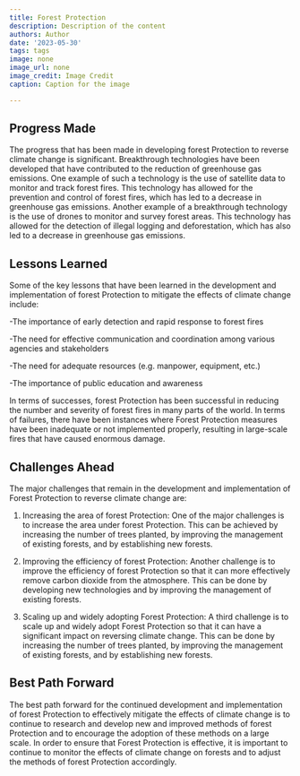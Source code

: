 ```yaml
---
title: Forest Protection
description: Description of the content
authors: Author
date: '2023-05-30'
tags: tags
image: none
image_url: none
image_credit: Image Credit
caption: Caption for the image

---
```




## Progress Made

The progress that has been made in developing forest Protection to reverse climate change is significant. Breakthrough technologies have been developed that have contributed to the reduction of greenhouse gas emissions. One example of such a technology is the use of satellite data to monitor and track forest fires. This technology has allowed for the prevention and control of forest fires, which has led to a decrease in greenhouse gas emissions. Another example of a breakthrough technology is the use of drones to monitor and survey forest areas. This technology has allowed for the detection of illegal logging and deforestation, which has also led to a decrease in greenhouse gas emissions.

## Lessons Learned

Some of the key lessons that have been learned in the development and implementation of forest Protection to mitigate the effects of climate change include:

-The importance of early detection and rapid response to forest fires

-The need for effective communication and coordination among various agencies and stakeholders

-The need for adequate resources (e.g. manpower, equipment, etc.)

-The importance of public education and awareness

In terms of successes, forest Protection has been successful in reducing the number and severity of forest fires in many parts of the world. In terms of failures, there have been instances where Forest Protection measures have been inadequate or not implemented properly, resulting in large-scale fires that have caused enormous damage.

## Challenges Ahead

The major challenges that remain in the development and implementation of Forest Protection to reverse climate change are:

1. Increasing the area of forest Protection: One of the major challenges is to increase the area under forest Protection. This can be achieved by increasing the number of trees planted, by improving the management of existing forests, and by establishing new forests.

2. Improving the efficiency of forest Protection: Another challenge is to improve the efficiency of forest Protection so that it can more effectively remove carbon dioxide from the atmosphere. This can be done by developing new technologies and by improving the management of existing forests.

3. Scaling up and widely adopting Forest Protection: A third challenge is to scale up and widely adopt Forest Protection so that it can have a significant impact on reversing climate change. This can be done by increasing the number of trees planted, by improving the management of existing forests, and by establishing new forests.

## Best Path Forward

The best path forward for the continued development and implementation of forest Protection to effectively mitigate the effects of climate change is to continue to research and develop new and improved methods of forest Protection and to encourage the adoption of these methods on a large scale. In order to ensure that Forest Protection is effective, it is important to continue to monitor the effects of climate change on forests and to adjust the methods of forest Protection accordingly.
